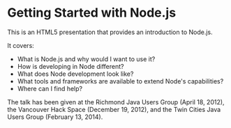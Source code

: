 Getting Started with Node.js
============================

This is an HTML5 presentation that provides an introduction to Node.js.

It covers:
* What is Node.js and why would I want to use it?
* How is developing in Node different?
* What does Node development look like?
* What tools and frameworks are available to extend Node's capabilities?
* Where can I find help?

The talk has been given at the Richmond Java Users Group (April 18, 2012),
the Vancouver Hack Space (December 19, 2012), and the Twin Cities Java Users
Group (February 13, 2014).
